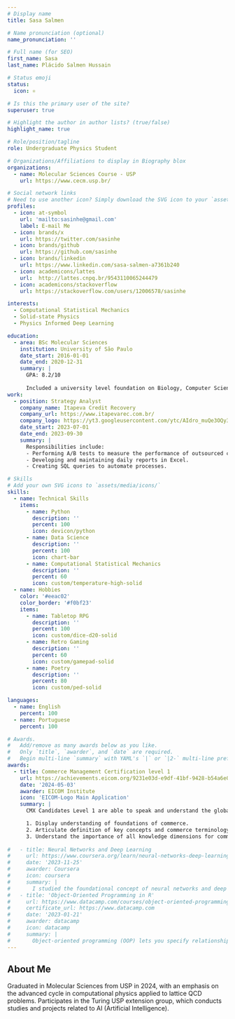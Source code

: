 ```yaml
---
# Display name
title: Sasa Salmen

# Name pronunciation (optional)
name_pronunciation: ''

# Full name (for SEO)
first_name: Sasa
last_name: Plácido Salmen Hussain

# Status emoji
status:
  icon: ⚛️

# Is this the primary user of the site?
superuser: true

# Highlight the author in author lists? (true/false)
highlight_name: true

# Role/position/tagline
role: Undergraduate Physics Student

# Organizations/Affiliations to display in Biography blox
organizations:
  - name: Molecular Sciences Course - USP
    url: https://www.cecm.usp.br/

# Social network links
# Need to use another icon? Simply download the SVG icon to your `assets/media/icons/` folder.
profiles:
  - icon: at-symbol
    url: 'mailto:sasinhe@gmail.com'
    label: E-mail Me
  - icon: brands/x
    url: https://twitter.com/sasinhe
  - icon: brands/github
    url: https://github.com/sasinhe
  - icon: brands/linkedin
    url: https://www.linkedin.com/sasa-salmen-a7361b240
  - icon: academicons/lattes
    url:  http://lattes.cnpq.br/9543110065244479
  - icon: academicons/stackoverflow
    url: https://stackoverflow.com/users/12006578/sasinhe

interests:
  - Computational Statistical Mechanics
  - Solid-state Physics
  - Physics Informed Deep Learning

education:
  - area: BSc Molecular Sciences
    institution: University of São Paulo
    date_start: 2016-01-01
    date_end: 2020-12-31
    summary: |
      GPA: 8.2/10
      
      Included a university level foundation on Biology, Computer Science, Chemistry and Math, further specializing on the full curriculum of a Physics undergraduate course.
work:
  - position: Strategy Analyst
    company_name: Itapeva Credit Recovery
    company_url: https://www.itapevarec.com.br/
    company_logo: https://yt3.googleusercontent.com/ytc/AIdro_muQe3OQy3G-m7q3ZNwTcruZgb8GW8jVel1oPqWBosOGQ=s900-c-k-c0x00ffffff-no-rj
    date_start: 2023-07-01
    date_end: 2023-09-30
    summary: |
      Responsibilities include:
      - Performing A/B tests to measure the performance of outsourced call centers.
      - Developing and maintaining daily reports in Excel.
      - Creating SQL queries to automate processes.

# Skills
# Add your own SVG icons to `assets/media/icons/`
skills:
  - name: Technical Skills
    items:
      - name: Python
        description: ''
        percent: 100
        icon: devicon/python
      - name: Data Science
        description: ''
        percent: 100
        icon: chart-bar
      - name: Computational Statistical Mechanics
        description: ''
        percent: 60
        icon: custom/temperature-high-solid
  - name: Hobbies
    color: '#eeac02'
    color_border: '#f0bf23'
    items:
      - name: Tabletop RPG
        description: ''
        percent: 100
        icon: custom/dice-d20-solid
      - name: Retro Gaming
        description: ''
        percent: 60
        icon: custom/gamepad-solid
      - name: Poetry
        description: ''
        percent: 80
        icon: custom/ped-solid

languages:
  - name: English
    percent: 100
  - name: Portuguese
    percent: 100

# Awards.
#   Add/remove as many awards below as you like.
#   Only `title`, `awarder`, and `date` are required.
#   Begin multi-line `summary` with YAML's `|` or `|2-` multi-line prefix and indent 2 spaces below.
awards:
  - title: Commerce Management Certification level 1
    url: https://achievements.eicom.org/9231e03d-e9df-41bf-9428-b54a6e09fb74
    date: '2024-05-03'
    awarder: EICOM Institute
    icon: 'EICOM-Logo Main Application'
    summary: |
      CMX Candidates Level 1 are able to speak and understand the global language of commerce management, including:

      1. Display understanding of foundations of commerce.
      2. Articulate definition of key concepts and commerce terminology.
      3. Understand the importance of all knowledge dimensions for commerce operations.
      
#   - title: Neural Networks and Deep Learning
#     url: https://www.coursera.org/learn/neural-networks-deep-learning
#     date: '2023-11-25'
#     awarder: Coursera
#     icon: coursera
#     summary: |
#       I studied the foundational concept of neural networks and deep learning. By the end, I was familiar with the significant technological trends driving the rise of deep learning; build, train, and apply fully connected deep neural networks; implement efficient (vectorized) neural networks; identify key parameters in a neural network’s architecture; and apply deep learning to your own applications.
#   - title: 'Object-Oriented Programming in R'
#     url: https://www.datacamp.com/courses/object-oriented-programming-with-s3-and-r6-in-r
#     certificate_url: https://www.datacamp.com
#     date: '2023-01-21'
#     awarder: datacamp
#     icon: datacamp
#     summary: |
#       Object-oriented programming (OOP) lets you specify relationships between functions and the objects that they can act on, helping you manage complexity in your code. This is an intermediate level course, providing an introduction to OOP, using the S3 and R6 systems. S3 is a great day-to-day R programming tool that simplifies some of the functions that you write. R6 is especially useful for industry-specific analyses, working with web APIs, and building GUIs.
---
```


## About Me

Graduated in Molecular Sciences from USP in 2024, with an emphasis on the advanced cycle in computational physics applied to lattice QCD problems. Participates in the Turing USP extension group, which conducts studies and projects related to AI (Artificial Intelligence).
